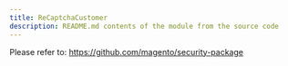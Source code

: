 ```yaml
---
title: ReCaptchaCustomer
description: README.md contents of the module from the source code
---
```


Please refer to: https://github.com/magento/security-package